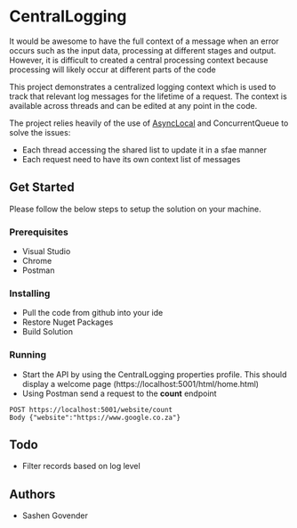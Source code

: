 # CentralLogging
It would be awesome to have the full context of a message when an error occurs such as the input data, processing at different stages and output. However, it is difficult to created a central processing context because processing will likely occur at different parts of the code

This project demonstrates a centralized logging context which is used to track that relevant log messages for the lifetime of a request. The context is available across threads and can be edited at any point in the code.

The project relies heavily of the use of [AsyncLocal](https://docs.microsoft.com/en-us/dotnet/api/system.threading.asynclocal-1?view=netcore-3.1) and ConcurrentQueue to solve the issues:
* Each thread accessing the shared list to update it in a sfae manner
* Each request need to have its own context list of messages

## Get Started
Please follow the below steps to setup the solution on your machine.  

### Prerequisites
* Visual Studio 
* Chrome
* Postman

### Installing
* Pull the code from github into your ide
* Restore Nuget Packages
* Build Solution

### Running
* Start the API by using the CentralLogging properties profile. This should display a welcome page (https://localhost:5001/html/home.html)
* Using Postman send a request to the **count** endpoint

```
POST https://localhost:5001/website/count
Body {"website":"https://www.google.co.za"}
```

## Todo
* Filter records based on log level

## Authors
* Sashen Govender
